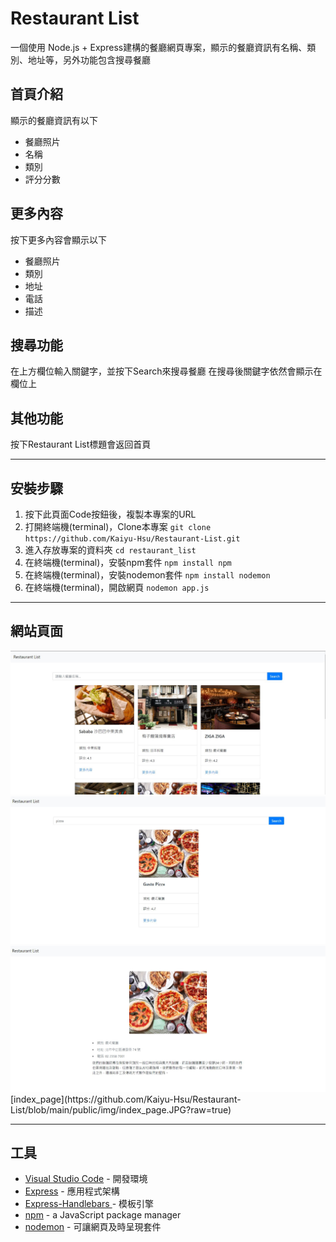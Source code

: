 # Restaurant List
一個使用 Node.js + Express建構的餐廳網頁專案，顯示的餐廳資訊有名稱、類別、地址等，另外功能包含搜尋餐廳

## 首頁介紹
顯示的餐廳資訊有以下
* 餐廳照片
* 名稱
* 類別
* 評分分數

## 更多內容
按下更多內容會顯示以下
* 餐廳照片
* 類別
* 地址
* 電話
* 描述

## 搜尋功能
在上方欄位輸入關鍵字，並按下Search來搜尋餐廳
在搜尋後關鍵字依然會顯示在欄位上

## 其他功能
按下Restaurant List標題會返回首頁

---
## 安裝步驟
1. 按下此頁面Code按鈕後，複製本專案的URL
2. 打開終端機(terminal)，Clone本專案
`git clone https://github.com/Kaiyu-Hsu/Restaurant-List.git `
3. 進入存放專案的資料夾
`cd restaurant_list `
4. 在終端機(terminal)，安裝npm套件
`npm install npm`
5. 在終端機(terminal)，安裝nodemon套件
`npm install nodemon`
6. 在終端機(terminal)，開啟網頁
`nodemon app.js `

---
## 網站頁面
<img src="https://github.com/Kaiyu-Hsu/Restaurant-List/blob/main/public/img/index_page.JPG?raw=true" style="zoom:80%" />
<img src="https://github.com/Kaiyu-Hsu/Restaurant-List/blob/main/public/img/search_page.JPG?raw=true" style="zoom:80%" />
<img src="https://github.com/Kaiyu-Hsu/Restaurant-List/blob/main/public/img/show_page.JPG?raw=true" style="zoom:80%" />
[index_page](https://github.com/Kaiyu-Hsu/Restaurant-List/blob/main/public/img/index_page.JPG?raw=true)

---
## 工具
* [Visual Studio Code](https://visualstudio.microsoft.com/zh-hant/) - 開發環境
* [Express](https://www.npmjs.com/package/express) - 應用程式架構
* [Express-Handlebars ](https://www.npmjs.com/package/express-handlebars) - 模板引擎
* [npm](https://www.npmjs.com/package/npm) - a JavaScript package manager
* [nodemon](https://www.npmjs.com/package/nodemon) - 可讓網頁及時呈現套件

